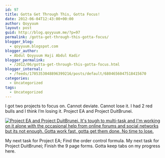 ```yaml
---
id: 97
title: Gotta Get Through This, Gotta Focus!
date: 2012-06-04T12:43:00+00:00
author: Qoyyuum
layout: post
guid: http://blog.qoyyuum.me/?p=97
permalink: /gotta-get-through-this-gotta-focus/
blogger_blog:
  - qoyyuum.blogspot.com
blogger_author:
  - Abdul Qoyyuum Haji Abdul Kadir
blogger_permalink:
  - /2012/06/gotta-get-through-this-gotta-focus.html
blogger_internal:
  - /feeds/1705353048896399216/posts/default/6804656047518415670
categories:
  - Uncategorized
tags:
  - Uncategorized
---
```

I got two projects to focus on. Cannot deviate. Cannot lose it. I had 2 red bulls and I think I’m losing it. Project EA and Project DuitBrunei.

[<img style="border-bottom: 0px; border-left: 0px; padding-left: 0px; padding-right: 0px; display: inline; border-top: 0px; border-right: 0px; padding-top: 0px" title="Project EA and Project DuitBrunei" border="0" alt="Project EA and Project DuitBrunei. It's tough to multi-task and I'm working on it alone with the occasional help from online forums and social networks but its not enough. Gotta work fast, gotta get them done. No time to lose." src="http://i1.wp.com/blog.qoyyuum.me/wp-content/uploads/2012/06/multi-project_thumb-25255B8-25255D.png?resize=676%2C183" data-recalc-dims="1" />](http://i1.wp.com/blog.qoyyuum.me/wp-content/uploads/2012/06/multi-project_thumb-25255B8-25255D.png)

My next task for Project EA; Find the order control formula. My next task for Project DuitBrunei; Finish the 9 page forms. Gotta keep tabs on my progress here.